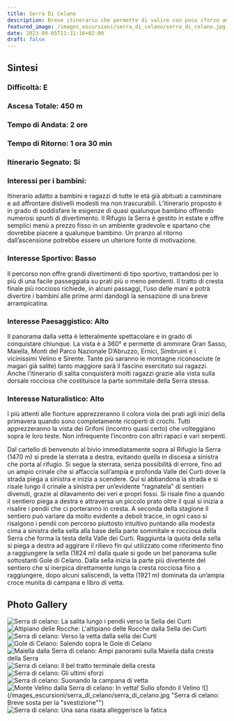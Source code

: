 ```yaml
---
title: Serra Di Celano
description: Breve itinerario che permette di salire con poco sforzo ad una delle vette più interessanti del gruppo. Nonostante la sua modesta altezza e grazie alla sua posizione strategica proprio sopra la piana del fucino e un po’ decentrata rispetto alle cime maggiori, la Serra di Celano offre un panorama eccezionale a 360°.
featured_image: /images_escursioni/serra_di_celano/serra_di_celano.jpg
date: 2023-09-05T11:31:16+02:00
draft: false
---
```



## Sintesi
### Difficoltà: E
### Ascesa Totale: 450 m
### Tempo di Andata: 2 ore
### Tempo di Ritorno: 1 ora 30 min
### Itinerario Segnato: Si
### Interessi per i bambini:
 Itinerario adatto  a bambini e ragazzi di tutte le età già abituati a camminare e ad affrontare dislivelli modesti ma non trascurabili. L’itinerario proposto è in grado di soddisfare le esigenze di quasi qualunque bambino offrendo numerosi spunti di divertimento. Il Rifugio la Serra è gestito in estate e offre semplici menù a prezzo fisso in un ambiente gradevole e spartano che dovrebbe piacere a qualunque bambino. Un pranzo al ritorno dall’ascensione potrebbe essere un ulteriore fonte di motivazione.
### Interesse Sportivo: Basso
Il percorso non offre grandi divertimenti di tipo sportivo, trattandosi per lo più di una facile passeggiata su prati più o meno pendenti. Il tratto di cresta finale più roccioso richiede, in alcuni passaggi, l’uso delle mani e potrà divertire i bambini alle prime armi dandogli la sensazione di una breve arrampicatina.

### Interesse Paesaggistico: Alto
Il panorama dalla vetta è letteralmente spettacolare e in grado di conquistare chiunque. La vista è a 360° e permette di ammirare Gran Sasso, Maiella, Monti del Parco Nazionale D’Abruzzo, Ernici, Simbruini e i vicinissimi Velino e Sirente. Tante più saranno le montagne riconosciute (e magari già salite) tanto maggiore sarà il fascino esercitato sui ragazzi. Anche l’itinerario di salita conquisterà molti ragazzi grazie alla vista sulla dorsale rocciosa che costituisce la parte sommitale della Serra stessa.

### Interesse Naturalistico: Alto
I più attenti alle fioriture apprezzeranno il colora viola dei prati agli inizi della primavera quando sono completamente ricoperti di crochi. Tutti apprezzeranno la vista dei Grifoni (incontro quasi certo) che volteggiano sopra le loro teste. Non infrequente l’incontro con altri rapaci e vari serpenti.

Dal cartello di benvenuto al bivio immediatamente sopra al Rifugio la Serra (1470 m) si prede la sterrata a destra, evitando quella in discesa a sinistra che porta al rifugio.
Si segue la sterrata, senza possibilità di errore, fino ad un ampio crinale che si affaccia sull’ampia e profonda Valle dei Curti dove la strada piega a sinistra e inizia a scendere.
Qui si abbandona la strada e si risale lungo il crinale a sinistra per un’evidente “ragnatela” di sentieri divenuti, grazie al dilavamento dei veri e propri fossi.
Si risale fino a quando il sentiero piega a destra e attraversa un piccolo prato oltre il qual si inizia a risalire i pendii che ci porteranno in cresta.
A seconda della stagione il sentiero può variare da molto evidente a deboli tracce, in ogni caso si risalgono i pendii con percorso piuttosto intuitivo puntando alla modesta cima a sinistra della sella alla base della parte sommitale e rocciosa della Serra che forma la testa della Valle dei Curti.
Raggiunta la quota della sella si piega a destra ad aggirare il rilievo fin qui utilizzato come riferimento fino a raggiungere la sella (1824 m) dalla quale si gode un bel panorama sulle sottostanti Gole di Celano.
Dalla sella inizia la parte più divertente del sentiero che si inerpica direttamente lungo la cresta rocciosa fino a raggiungere, dopo alcuni saliscendi, la vetta (1921 m) dominata da un’ampia croce munita di campana e libro di vetta.



## Photo Gallery
![](/images_escursioni/serra_di_celano/serra_di_celano.jpg "Serra di celano: La salita lungo i pendii verso la Sella dei Curti")  ![](/images_escursioni/serra_di_celano/altipiano_delle_rocche.jpg "Altipiano delle Rocche: L'altipiano delle Rocche dalla Sella dei Curti")  ![](/images_escursioni/serra_di_celano/serra_di_celano.jpg "Serra di celano: Verso la vetta dalla sella dei Curti")  ![](/images_escursioni/serra_di_celano/gole_di_celano.jpg "Gole di Celano: Salendo sopra le Gole di Celano")  ![](/images_escursioni/serra_di_celano/maiella_dalla_serra_di_celano.jpg "Maiella dalla Serra di celano: Ampi panorami sulla Maiella dalla cresta della Serra")  ![](/images_escursioni/serra_di_celano/serra_di_celano.jpg "Serra di celano: Il bel tratto terminale della cresta")  ![](/images_escursioni/serra_di_celano/serra_di_celano.jpg "Serra di celano: Gli ultimi sforzi")  ![](/images_escursioni/serra_di_celano/serra_di_celano.jpg "Serra di celano: Suonando la campana di vetta")  ![](/images_escursioni/serra_di_celano/monte_velino_dalla_serra_di_celano.jpg "Monte Velino dalla Serra di celano: In vetta! Sullo sfondo il Velino")  ![](/images_escursioni/serra_di_celano/serra_di_celano.jpg "Serra di celano: Breve sosta per la "svestizione"")  ![](/images_escursioni/serra_di_celano/serra_di_celano.jpg "Serra di celano: Una sana risata alleggerisce la fatica")  